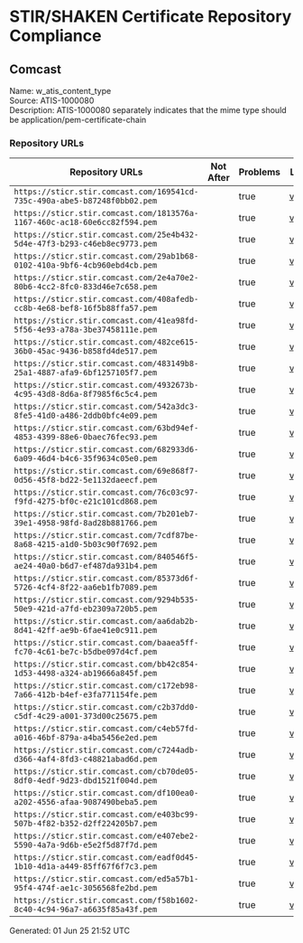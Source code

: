 # STIR/SHAKEN Certificate Repository Compliance

## Comcast

Name: w_atis_content_type\
Source: ATIS-1000080\
Description: ATIS-1000080 separately indicates that the mime type should be application/pem-certificate-chain
### Repository URLs

| Repository URLs | Not After |  Problems | Link |
|-----------------|-----------|-----------|------|
| `https://sticr.stir.comcast.com/169541cd-735c-490a-abe5-b87248f0bb02.pem` |  | true | [view](../../REPOS/b1aea261d497c75d5736fe74ad1487fdf3237b8a/README.md) |
| `https://sticr.stir.comcast.com/1813576a-1167-460c-ac18-60e6cc82f594.pem` |  | true | [view](../../REPOS/cbeb4c78be10c5fbd76960f35fdcc13712521d53/README.md) |
| `https://sticr.stir.comcast.com/25e4b432-5d4e-47f3-b293-c46eb8ec9773.pem` |  | true | [view](../../REPOS/b001f2ec1d1201d6ede949416784405c20ca4e31/README.md) |
| `https://sticr.stir.comcast.com/29ab1b68-0102-410a-9bf6-4cb960ebd4cb.pem` |  | true | [view](../../REPOS/7950bacc8072b5af21d1d7b2a7b1b11904385bd6/README.md) |
| `https://sticr.stir.comcast.com/2e4a70e2-80b6-4cc2-8fc0-833d46e7c658.pem` |  | true | [view](../../REPOS/93e1bbb87fba29765e2737efc2a5fcebd747cca6/README.md) |
| `https://sticr.stir.comcast.com/408afedb-cc8b-4e68-bef8-16f5b88ffa57.pem` |  | true | [view](../../REPOS/85d5e7a8cc5754967493942acc1c26914d6342ae/README.md) |
| `https://sticr.stir.comcast.com/41ea98fd-5f56-4e93-a78a-3be37458111e.pem` |  | true | [view](../../REPOS/6e1b60d37ff8497d6b0e3e3d93ebb7b07a1ca0f4/README.md) |
| `https://sticr.stir.comcast.com/482ce615-36b0-45ac-9436-b858fd4de517.pem` |  | true | [view](../../REPOS/f46d81257f8a85ab9d46a18287839371051089d3/README.md) |
| `https://sticr.stir.comcast.com/483149b8-25a1-4887-afa9-6bf1257105f7.pem` |  | true | [view](../../REPOS/98f67de7d51e29ddb4212e2b37ffc5b3f31f28e6/README.md) |
| `https://sticr.stir.comcast.com/4932673b-4c95-43d8-8d6a-8f7985f6c5c4.pem` |  | true | [view](../../REPOS/9404ad9dce4bb930286ec1b77f812d4cf1d982be/README.md) |
| `https://sticr.stir.comcast.com/542a3dc3-8fe5-41d0-a486-2ddb0bfc4e09.pem` |  | true | [view](../../REPOS/ef50cba23759b96efd03840e60244fd53c78a4e4/README.md) |
| `https://sticr.stir.comcast.com/63bd94ef-4853-4399-88e6-0baec76fec93.pem` |  | true | [view](../../REPOS/7bf3af3c9bbf4cf001f148e6c81ded519ceb5a7b/README.md) |
| `https://sticr.stir.comcast.com/682933d6-6a09-46d4-b4c6-35f9634c05e0.pem` |  | true | [view](../../REPOS/a80081d18869ad0498979c9b454853b53411f77b/README.md) |
| `https://sticr.stir.comcast.com/69e868f7-0d56-45f8-bd22-5e1132daeecf.pem` |  | true | [view](../../REPOS/82f933dcfb280c2a4f247d1abb9aec1d400df8cf/README.md) |
| `https://sticr.stir.comcast.com/76c03c97-f9fd-4275-bf0c-e21c101cd868.pem` |  | true | [view](../../REPOS/54a2eafc6e21b57e8ddadfb0ffacfd9dcd611ba9/README.md) |
| `https://sticr.stir.comcast.com/7b201eb7-39e1-4958-98fd-8ad28b881766.pem` |  | true | [view](../../REPOS/4d5fb3760af1ea9d47f72e52ec9142c60565708d/README.md) |
| `https://sticr.stir.comcast.com/7cdf87be-8a68-4215-a1d0-5b03c90f7692.pem` |  | true | [view](../../REPOS/58326860b4a927e88b8c0861f0d169cdac306a15/README.md) |
| `https://sticr.stir.comcast.com/840546f5-ae24-40a0-b6d7-ef487da931b4.pem` |  | true | [view](../../REPOS/a7af3a5e81094e0550569f832f1bb423124707ae/README.md) |
| `https://sticr.stir.comcast.com/85373d6f-5726-4cf4-8f22-aa6eb1fb7089.pem` |  | true | [view](../../REPOS/c8f4d79c180f4cd2db0707277832cf7fb476ccaf/README.md) |
| `https://sticr.stir.comcast.com/9294b535-50e9-421d-a7fd-eb2309a720b5.pem` |  | true | [view](../../REPOS/9660f5d7ae8c1582d0fa98e00d4fcc300cbcebd3/README.md) |
| `https://sticr.stir.comcast.com/aa6dab2b-8d41-42ff-ae9b-6fae41e0c911.pem` |  | true | [view](../../REPOS/a7348be27a35cc3d489ba68f0e73ef9150b82895/README.md) |
| `https://sticr.stir.comcast.com/baaea5ff-fc70-4c61-be7c-b5dbe097d4cf.pem` |  | true | [view](../../REPOS/00c7842793c487511de245961f419e2beaa49175/README.md) |
| `https://sticr.stir.comcast.com/bb42c854-1d53-4498-a324-ab19666a845f.pem` |  | true | [view](../../REPOS/5f705f5321207a08032eb8c8161a2ca55c7c4e23/README.md) |
| `https://sticr.stir.comcast.com/c172eb98-7a66-412b-b4ef-e3fa771154fe.pem` |  | true | [view](../../REPOS/7d62debb90c9a979fcd8b08d4571b35679991e4e/README.md) |
| `https://sticr.stir.comcast.com/c2b37dd0-c5df-4c29-a001-373d00c25675.pem` |  | true | [view](../../REPOS/f7f2d44060a0886a6419b1e953fdbb8964349b87/README.md) |
| `https://sticr.stir.comcast.com/c4eb57fd-a016-46bf-879a-a4ba5456e2ed.pem` |  | true | [view](../../REPOS/31472ef1dc08cfa51c388abc69d15badea3e31b5/README.md) |
| `https://sticr.stir.comcast.com/c7244adb-d366-4af4-8fd3-c48821abad6d.pem` |  | true | [view](../../REPOS/6f80ced3fb0128c1d95cedc786b30bca3c1be169/README.md) |
| `https://sticr.stir.comcast.com/cb70de05-8df0-4edf-9d23-dbd1521f004d.pem` |  | true | [view](../../REPOS/2875a20970c30b7d1335d19ddbc1e58478f1dca7/README.md) |
| `https://sticr.stir.comcast.com/df100ea0-a202-4556-afaa-9087490beba5.pem` |  | true | [view](../../REPOS/82315ebfa3974fde5978bd73482d8d53eae0a94f/README.md) |
| `https://sticr.stir.comcast.com/e403bc99-507b-4f82-b352-d2ff224205b7.pem` |  | true | [view](../../REPOS/46de6bdebb8f6cc49d6b7f9b508423e8af40eca1/README.md) |
| `https://sticr.stir.comcast.com/e407ebe2-5590-4a7a-9d6b-e5e2f5d87f7d.pem` |  | true | [view](../../REPOS/5879df91d8e3b90b27ef24dd1ce8350662758fb3/README.md) |
| `https://sticr.stir.comcast.com/eadf0d45-1b10-4d1a-a449-85ff67f6f7c3.pem` |  | true | [view](../../REPOS/f92d9fc74515cf99d348e6bb008c41e968dbe5bf/README.md) |
| `https://sticr.stir.comcast.com/ed5a57b1-95f4-474f-ae1c-3056568fe2bd.pem` |  | true | [view](../../REPOS/ae0c53a383fa466fe2dc8cdaf9020102777710db/README.md) |
| `https://sticr.stir.comcast.com/f58b1602-8c40-4c94-96a7-a6635f85a43f.pem` |  | true | [view](../../REPOS/386ecc64ab35e17ffd233d032df5c25688136feb/README.md) |


Generated: 01 Jun 25 21:52 UTC